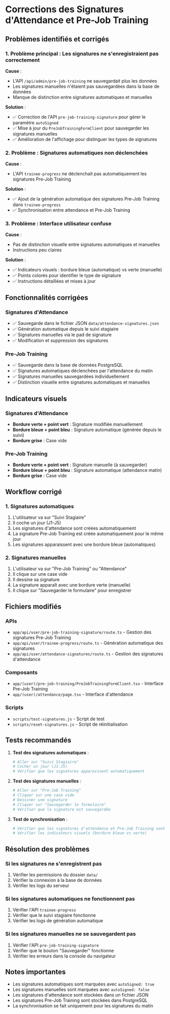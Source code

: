 # Corrections des Signatures d'Attendance et Pre-Job Training

## Problèmes identifiés et corrigés

### 1. **Problème principal** : Les signatures ne s'enregistraient pas correctement

**Cause** : 
- L'API `/api/admin/pre-job-training` ne sauvegardait plus les données
- Les signatures manuelles n'étaient pas sauvegardées dans la base de données
- Manque de distinction entre signatures automatiques et manuelles

**Solution** :
- ✅ Correction de l'API `pre-job-training-signature` pour gérer le paramètre `autoSigned`
- ✅ Mise à jour du `PreJobTrainingFormClient` pour sauvegarder les signatures manuelles
- ✅ Amélioration de l'affichage pour distinguer les types de signatures

### 2. **Problème** : Signatures automatiques non déclenchées

**Cause** :
- L'API `trainee-progress` ne déclenchait pas automatiquement les signatures Pre-Job Training

**Solution** :
- ✅ Ajout de la génération automatique des signatures Pre-Job Training dans `trainee-progress`
- ✅ Synchronisation entre attendance et Pre-Job Training

### 3. **Problème** : Interface utilisateur confuse

**Cause** :
- Pas de distinction visuelle entre signatures automatiques et manuelles
- Instructions peu claires

**Solution** :
- ✅ Indicateurs visuels : bordure bleue (automatique) vs verte (manuelle)
- ✅ Points colorés pour identifier le type de signature
- ✅ Instructions détaillées et mises à jour

## Fonctionnalités corrigées

### Signatures d'Attendance
- ✅ Sauvegarde dans le fichier JSON `data/attendance-signatures.json`
- ✅ Génération automatique depuis le suivi stagiaire
- ✅ Signatures manuelles via le pad de signature
- ✅ Modification et suppression des signatures

### Pre-Job Training
- ✅ Sauvegarde dans la base de données PostgreSQL
- ✅ Signatures automatiques déclenchées par l'attendance du matin
- ✅ Signatures manuelles sauvegardées individuellement
- ✅ Distinction visuelle entre signatures automatiques et manuelles

## Indicateurs visuels

### Signatures d'Attendance
- **Bordure verte + point vert** : Signature modifiée manuellement
- **Bordure bleue + point bleu** : Signature automatique (générée depuis le suivi)
- **Bordure grise** : Case vide

### Pre-Job Training
- **Bordure verte + point vert** : Signature manuelle (à sauvegarder)
- **Bordure bleue + point bleu** : Signature automatique (attendance matin)
- **Bordure grise** : Case vide

## Workflow corrigé

### 1. Signatures automatiques
1. L'utilisateur va sur "Suivi Stagiaire"
2. Il coche un jour (J1-J5)
3. Les signatures d'attendance sont créées automatiquement
4. La signature Pre-Job Training est créée automatiquement pour le même jour
5. Les signatures apparaissent avec une bordure bleue (automatiques)

### 2. Signatures manuelles
1. L'utilisateur va sur "Pre-Job Training" ou "Attendance"
2. Il clique sur une case vide
3. Il dessine sa signature
4. La signature apparaît avec une bordure verte (manuelle)
5. Il clique sur "Sauvegarder le formulaire" pour enregistrer

## Fichiers modifiés

### APIs
- `app/api/user/pre-job-training-signature/route.ts` - Gestion des signatures Pre-Job Training
- `app/api/user/trainee-progress/route.ts` - Génération automatique des signatures
- `app/api/user/attendance-signatures/route.ts` - Gestion des signatures d'attendance

### Composants
- `app/(user)/pre-job-training/PreJobTrainingFormClient.tsx` - Interface Pre-Job Training
- `app/(user)/attendance/page.tsx` - Interface d'attendance

### Scripts
- `scripts/test-signatures.js` - Script de test
- `scripts/reset-signatures.js` - Script de réinitialisation

## Tests recommandés

1. **Test des signatures automatiques** :
   ```bash
   # Aller sur "Suivi Stagiaire"
   # Cocher un jour (J1-J5)
   # Vérifier que les signatures apparaissent automatiquement
   ```

2. **Test des signatures manuelles** :
   ```bash
   # Aller sur "Pre-Job Training"
   # Cliquer sur une case vide
   # Dessiner une signature
   # Cliquer sur "Sauvegarder le formulaire"
   # Vérifier que la signature est sauvegardée
   ```

3. **Test de synchronisation** :
   ```bash
   # Vérifier que les signatures d'attendance et Pre-Job Training sont synchronisées
   # Vérifier les indicateurs visuels (bordure bleue vs verte)
   ```

## Résolution des problèmes

### Si les signatures ne s'enregistrent pas
1. Vérifier les permissions du dossier `data/`
2. Vérifier la connexion à la base de données
3. Vérifier les logs du serveur

### Si les signatures automatiques ne fonctionnent pas
1. Vérifier l'API `trainee-progress`
2. Vérifier que le suivi stagiaire fonctionne
3. Vérifier les logs de génération automatique

### Si les signatures manuelles ne se sauvegardent pas
1. Vérifier l'API `pre-job-training-signature`
2. Vérifier que le bouton "Sauvegarder" fonctionne
3. Vérifier les erreurs dans la console du navigateur

## Notes importantes

- Les signatures automatiques sont marquées avec `autoSigned: true`
- Les signatures manuelles sont marquées avec `autoSigned: false`
- Les signatures d'attendance sont stockées dans un fichier JSON
- Les signatures Pre-Job Training sont stockées dans PostgreSQL
- La synchronisation se fait uniquement pour les signatures du matin
